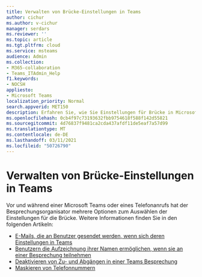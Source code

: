 ```yaml
---
title: Verwalten von Brücke-Einstellungen in Teams
author: cichur
ms.author: v-cichur
manager: serdars
ms.reviewer: ''
ms.topic: article
ms.tgt.pltfrm: cloud
ms.service: msteams
audience: Admin
ms.collection:
- M365-collaboration
- Teams_ITAdmin_Help
f1.keywords:
- NOCSH
appliesto:
- Microsoft Teams
localization_priority: Normal
search.appverid: MET150
description: Erfahren Sie, wie Sie Einstellungen für Brücke in Microsoft Teams
ms.openlocfilehash: 0cb4f97c73193632fbb9754618f588f142d55821
ms.sourcegitcommit: 4d76837f9481ca2cda437afdf11de5eaf7a57d99
ms.translationtype: MT
ms.contentlocale: de-DE
ms.lasthandoff: 03/11/2021
ms.locfileid: "50726790"
---
```

# <a name="manage-bridge-settings-in-teams"></a>Verwalten von Brücke-Einstellungen in Teams

Vor und während einer Microsoft Teams oder eines Telefonanrufs hat der Besprechungsorganisator mehrere Optionen zum Auswählen der Einstellungen für die Brücke. Weitere Informationen finden Sie in den folgenden Artikeln:

- [E-Mails, die an Benutzer gesendet werden, wenn sich deren Einstellungen in Teams](emails-sent-to-users-when-their-settings-change-in-teams.md)
- [Benutzern die Aufzeichnung ihrer Namen ermöglichen, wenn sie an einer Besprechung teilnehmen](enable-users-to-record-their-name-when-they-join-a-meeting-in-teams.md)
- [Deaktivieren von Zu- und Abgängen in einer Teams Besprechung](turn-on-or-off-entry-and-exit-announcements-for-meetings-in-teams.md)
- [Maskieren von Telefonnummern](ptsn-mask-phone-numbers.md)
